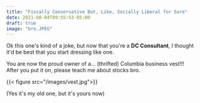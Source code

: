 ```yaml
---
title: "Fiscally Conservative But, Like, Socially Liberal for Sure"
date: 2021-08-04T09:55:53-05:00
draft: true
image: "bro.JPEG"
---
```

Ok this one's kind of a joke, but now that you're a **DC Consultant**, I thought it'd be best that you start dressing like one.

You are now the proud owner of a... (thrifted) Columbia business vest!!! After you put it on, please teach me about stocks bro.

{{< figure src="/images/vest.jpg">}}

(Yes it's my old one, but it's yours now)
